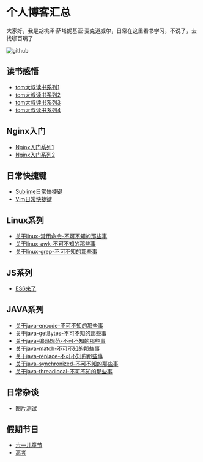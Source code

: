 个人博客汇总
===================================  
大家好，我是胡桃泽·萨塔妮基亚·麦克道威尔，日常在这里看书学习，不说了，去找珈百璃了

![github](./src/https://ghohankawk.github.io/images/avatar.jpg)  

读书感悟
-----------------------------------  
* [tom大叔读书系列1](./src/tomdashu.md)
* [tom大叔读书系列2](./src/tomdashu2.md)
* [tom大叔读书系列3](./src/tomdashu3.md)
* [tom大叔读书系列4](./src/tomdashu4.md)

Nginx入门
-----------------------------------  
* [Nginx入门系列1](./src/nginx.md)
* [Nginx入门系列2](./src/nginx2.md)

日常快捷键
-----------------------------------  
* [Sublime日常快捷键](./src/shotcut-sublime.md)
* [Vim日常快捷键](./src/shotcut-vim.md)

Linux系列
-----------------------------------  
* [关于linux-常用命令-不可不知的那些事](./src/linux-usual-cmd2.md)
* [关于linux-awk-不可不知的那些事](./src/linux-awk.md)
* [关于linux-grep-不可不知的那些事](./src/linux-grep.md)

JS系列
-----------------------------------  
* [ES6来了](./src/js-es6.md)

JAVA系列
-----------------------------------  
* [关于java-encode-不可不知的那些事](./src/java-encode.md)
* [关于java-getBytes-不可不知的那些事](./src/java-getBytes.md)
* [关于java-编码规范-不可不知的那些事](./src/java-format.md)
* [关于java-match-不可不知的那些事](./src/java-match.md)
* [关于java-replace-不可不知的那些事](./src/java-replace.md)
* [关于java-synchronized-不可不知的那些事](./src/java-synchronized.md)
* [关于java-threadlocal-不可不知的那些事](./src/java-threadlocal.md)

日常杂谈
-----------------------------------  
* [图片测试](./src/picTest.md)

假期节日
-----------------------------------  
* [六一儿童节](./src/liuyi.md)
* [高考](./src/before-gaokao.md)